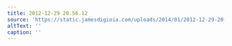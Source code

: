 ```yaml
---
title: 2012-12-29 20.56.12
source: 'https://static.jamesdigioia.com/uploads/2014/01/2012-12-29-20-56-12-scaled.jpg'
altText: ''
caption: ''
---
```


